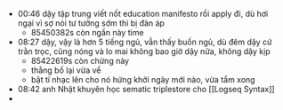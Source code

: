 - 00:46 dậy tập trung viết nốt education manifesto rồi apply đi, dù hơi ngại vì sợ nói tư tưởng sớm thì bị đàn áp
	- 85450382s còn ngần này time
- 08:27 dậy, vậy là hơn 5 tiếng ngủ, vẫn thấy buồn ngủ, dù đêm dậy cứ trằn trọc, cũng nóng và lo mai không bao giờ dậy nữa, không dậy kịp
	- 85422619s còn chừng này
	- thằng bố lại vừa về
	- bật tí nhạc lên cho nó hứng khởi ngày mới nào, vừa tắm xong
- 08:42 anh Nhật khuyên học sematic triplestore cho [[Logseq Syntax]]
-